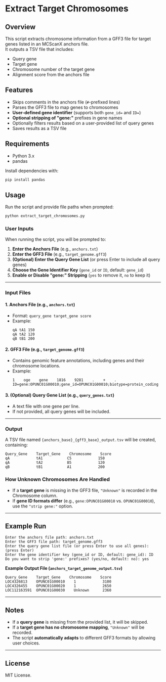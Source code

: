 # Extract Target Chromosomes

## Overview
This script extracts chromosome information from a GFF3 file for target genes listed in an MCScanX anchors file.  
It outputs a TSV file that includes:
- Query gene
- Target gene
- Chromosome number of the target gene
- Alignment score from the anchors file

## Features
- Skips comments in the anchors file (`#`-prefixed lines)
- Parses the GFF3 file to map genes to chromosomes
- **User-defined gene identifier** (supports both `gene_id=` and `ID=`)
- **Optional stripping of "gene:"** prefixes in gene names
- Optionally filters results based on a user-provided list of query genes
- Saves results as a TSV file

## Requirements
- Python 3.x
- pandas

Install dependencies with:
```bash
pip install pandas
```

## Usage
Run the script and provide file paths when prompted:
```bash
python extract_target_chromosomes.py
```

### **User Inputs**
When running the script, you will be prompted to:
1. **Enter the Anchors File** (e.g., `anchors.txt`)
2. **Enter the GFF3 File** (e.g., `target_genome.gff3`)
3. **(Optional) Enter the Query Gene List** (or press Enter to include all query genes)
4. **Choose the Gene Identifier Key** (`gene_id` or `ID`, default: `gene_id`)
5. **Enable or Disable "gene:" Stripping** (`yes` to remove it, `no` to keep it)

---

### **Input Files**
#### **1. Anchors File (e.g., `anchors.txt`)**
- Format: `query_gene target_gene score`
- Example:
  ```
  qA tA1 150
  qA tA2 120
  qB tB1 200
  ```

#### **2. GFF3 File (e.g., `target_genome.gff3`)**
- Contains genomic feature annotations, including genes and their chromosome locations.
- Example:
  ```
  1    oge    gene    1816    9281    .    +    .    ID=gene:OPUNC01G00010;gene_id=OPUNC01G00010;biotype=protein_coding
  ```

#### **3. (Optional) Query Gene List (e.g., `query_genes.txt`)**
- A text file with one gene per line.
- If not provided, all query genes will be included.

---

### **Output**
A TSV file named `{anchors_base}_{gff3_base}_output.tsv` will be created, containing:
```
Query_Gene    Target_Gene    Chromosome    Score
qA            tA1           C5            150
qA            tA2           B5            120
qB            tB1           A1            200
```

### **How Unknown Chromosomes Are Handled**
- If a **target gene** is missing in the GFF3 file, `"Unknown"` is recorded in the Chromosome column.
- If **gene ID formats differ** (e.g., `gene:OPUNC01G00010` vs. `OPUNC01G00010`), use the `"strip gene:"` option.

---

## **Example Run**
```
Enter the anchors file path: anchors.txt
Enter the GFF3 file path: target_genome.gff3
Enter the query gene list file (or press Enter to use all genes): (press Enter)
Enter the gene identifier key (gene_id or ID, default: gene_id): ID
Do you want to strip 'gene:' prefixes? (yes/no, default: no): yes
```
**Example Output File (`anchors_target_genome_output.tsv`)**
```
Query_Gene    Target_Gene    Chromosome    Score
LOC4326813    OPUNC01G00010    1            3100
LOC4326455    OPUNC01G00020    1            2650
LOC112163591  OPUNC01G00030    Unknown      2360
```

---

## **Notes**
- If a **query gene** is missing from the provided list, it will be skipped.
- If a **target gene has no chromosome mapping**, `"Unknown"` will be recorded.
- The script **automatically adapts** to different GFF3 formats by allowing user choices.

---

## **License**
MIT License.


